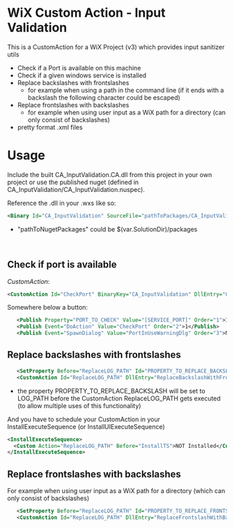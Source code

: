 # WiX Custom Action - Input Validation

This is a CustomAction for a WiX Project (v3) which provides input sanitizer utils <br />

* Check if a Port is available on this machine
* Check if a given windows service is installed
* Replace backslashes with frontslashes
  * for example when using a path in the command line (if it ends with a backslash the following character could be escaped)
* Replace frontslashes with backslashes
  * for example when using user input as a WiX path for a directory (can only consist of backslashes)
* pretty format .xml files

# Usage

Include the built CA_InputValidation.CA.dll from this project in your own project or use the published nuget (defined in CA_InputValidation/CA_InputValidation.nuspec). <br />

Reference the .dll in your .wxs like so:

```xml
<Binary Id="CA_InputValidation" SourceFile="pathToPackages/CA_InputValidation.CA.dll" />
```

* "pathToNugetPackages" could be $(var.SolutionDir)/packages

<br />

## Check if port is available

*CustomAction*:

```xml
<CustomAction Id="CheckPort" BinaryKey="CA_InputValidation" DllEntry="CheckPort" Execute="immediate" />
```



Somewhere below a button:

```xml
   <Publish Property="PORT_TO_CHECK" Value="[SERVICE_PORT]" Order="1">1</Publish>
   <Publish Event="DoAction" Value="CheckPort" Order="2">1</Publish>
   <Publish Event="SpawnDialog" Value="PortInUseWarningDlg" Order="3">NOT PORT_IS_AVAILABLE</Publish>
```

## Replace backslashes with frontslashes

```xml
   <SetProperty Before="ReplaceLOG_PATH" Id="PROPERTY_TO_REPLACE_BACKSLASH" Value="LOG_PATH" Sequence="execute" />
   <CustomAction Id="ReplaceLOG_PATH" DllEntry="ReplaceBackslashWithFrontslash" BinaryKey="CA_InputValidation" />
```

* the property PROPERTY_TO_REPLACE_BACKSLASH will be set to LOG_PATH before the CustomAction ReplaceLOG_PATH gets executed (to allow multiple uses of this functionality)

And you have to schedule your CustomAction in your InstallExecuteSequence (or InstallUIExecuteSequence)

```xml
<InstallExecuteSequence>
  <Custom Action="ReplaceLOG_PATH" Before="InstallTS">NOT Installed</Custom>
</InstallExecuteSequence>
```

## Replace frontslashes with backslashes

For example when using user input as a WiX path for a directory (which can only consist of backslashes)

```xml
   <SetProperty Before="ReplaceLOG_PATH" Id="PROPERTY_TO_REPLACE_FRONTSLASH" Value="USER_LOG_PATH" Sequence="execute" />
   <CustomAction Id="ReplaceLOG_PATH" DllEntry="ReplaceFrontslashWithBackslash" BinaryKey="CA_InputValidation" />
```

```